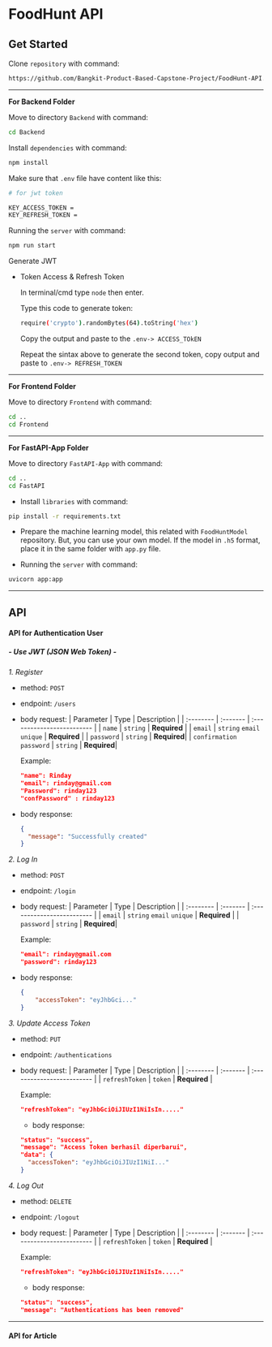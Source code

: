 # FoodHunt API

## Get Started
Clone `repository` with command: 
```bash
https://github.com/Bangkit-Product-Based-Capstone-Project/FoodHunt-API.git
```
---
**For Backend Folder**

Move to directory `Backend` with command:
```sh
cd Backend
```

Install `dependencies` with command:
```sh
npm install
```

Make sure that `.env` file have content like this:
```sh
# for jwt token

KEY_ACCESS_TOKEN = 
KEY_REFRESH_TOKEN =
```

Running the `server` with command:
```sh
npm run start
```
Generate JWT

* Token Access & Refresh Token
  
  In terminal/cmd type `node` then enter.
  
  Type this code to generate token: 
  ```sh
  require('crypto').randomBytes(64).toString('hex')
  ```
  Copy the output and paste to the `.env-> ACCESS_TOkEN`

  Repeat the sintax above to generate the second token, copy 
  output and paste to `.env-> REFRESH_TOKEN`
---
**For Frontend Folder**

Move to directory `Frontend` with command:
```sh
cd ..
cd Frontend
```
---
**For FastAPI-App Folder**

Move to directory `FastAPI-App` with command:
```sh
cd ..
cd FastAPI
```
* Install `libraries` with command: 
```sh
pip install -r requirements.txt
```

* Prepare the machine learning model, this related with `FoodHuntModel` repository. But, you can use your own model. If the model in `.h5` format, place it in the same folder with `app.py` file.

* Running the `server` with command:
```sh
uvicorn app:app
```
---
## API

#### API for Authentication User

##### - Use JWT (JSON Web Token) -

 *1. Register*

  * method: `POST`
  * endpoint: `/users`
  * body request:
    | Parameter | Type     | Description                |
    | :-------- | :------- | :------------------------- |
    | `name` | `string` | **Required** |
    | `email` | `string` `email` `unique` | **Required** |
    | `password` | `string` | **Required**|
    | `confirmation password` | `string` | **Required**|

    Example: 
    ```json
    "name": Rinday
    "email": rinday@gmail.com
    "Password": rinday123
    "confPassword" : rinday123
    ```

* body response:
    ```json
    {
      "message": "Successfully created"
    }
    ```

 *2. Log In*

  * method: `POST`
  * endpoint: `/login`
  * body request:
    | Parameter | Type     | Description                |
    | :-------- | :------- | :------------------------- |
    | `email` | `string` `email` `unique` | **Required** |
    | `password` | `string` | **Required**|

    Example: 
    ```json
    "email": rinday@gmail.com
    "password": rinday123
    ```

  * body response:
    ```json
    {
        "accessToken": "eyJhbGci..."
    }
    ```

 *3. Update Access Token*
  * method: `PUT`
  * endpoint: `/authentications`
  * body request:
    | Parameter | Type     | Description                |
    | :-------- | :------- | :------------------------- |
    | `refreshToken` | `token` | **Required** |

    Example: 
    ```json
    "refreshToken": "eyJhbGciOiJIUzI1NiIsIn....."
    ```

    * body response:
    ```json
    "status": "success",
    "message": "Access Token berhasil diperbarui",
    "data": {
      "accessToken": "eyJhbGciOiJIUzI1NiI..."
    }
    ```

 *4. Log Out*
  * method: `DELETE`
  * endpoint: `/logout`
  * body request:
    | Parameter | Type     | Description                |
    | :-------- | :------- | :------------------------- |
    | `refreshToken` | `token` | **Required** |

    Example: 
    ```json
    "refreshToken": "eyJhbGciOiJIUzI1NiIsIn....."
    ```

    * body response:
    ```json
    "status": "success",
    "message": "Authentications has been removed"
    ```
---
#### API for Article
